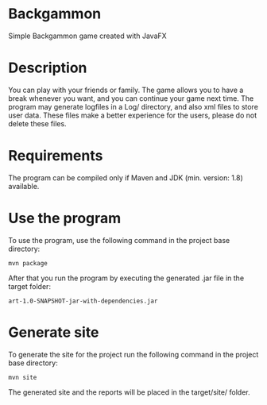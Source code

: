 # Backgammon
Simple Backgammon game created with JavaFX

# Description
You can play with your friends or family. The game allows you to have a break whenever you want, and you can continue your game next time. The program may generate logfiles in a Log/ directory, and also xml files to store user data. These files make a better experience for the users, please do not delete these files.

# Requirements
The program can be compiled only if Maven and JDK (min. version: 1.8) available.

# Use the program
To use the program, use the following command in the project base directory:

	mvn package

After that you run the program by executing the generated .jar file in the target folder:

	art-1.0-SNAPSHOT-jar-with-dependencies.jar

# Generate site
To generate the site for the project run the following command in the project base directory:

	mvn site

The generated site and the reports will be placed in the target/site/ folder.
